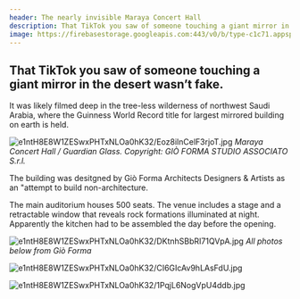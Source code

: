 ```yaml
---
header: The nearly invisible Maraya Concert Hall
description: That TikTok you saw of someone touching a giant mirror in the desert wasn’t fake.
image: https://firebasestorage.googleapis.com:443/v0/b/type-c1c71.appspot.com/o/e1ntH8E8W1ZESwxPHTxNLOa0hK32%2FEoz8ilnCelF3rjoT.jpg?alt=media&token=bc995626-7050-4389-b295-ab816d4e7d18
---
```


## That TikTok you saw of someone touching a giant mirror in the desert wasn’t fake. 

It was likely filmed deep in the tree-less wilderness of northwest Saudi Arabia, where the Guinness World Record title for largest mirrored building on earth is held.

![e1ntH8E8W1ZESwxPHTxNLOa0hK32/Eoz8ilnCelF3rjoT.jpg](https://firebasestorage.googleapis.com:443/v0/b/type-c1c71.appspot.com/o/e1ntH8E8W1ZESwxPHTxNLOa0hK32%2FEoz8ilnCelF3rjoT.jpg?alt=media&token=bc995626-7050-4389-b295-ab816d4e7d18)
*Maraya Concert Hall / Guardian Glass. Copyright: GIÒ FORMA STUDIO ASSOCIATO S.r.l.*

The building was desitgned by Giò Forma Architects Designers & Artists as an "attempt to build non-architecture. 

The main auditorium houses 500 seats. The venue includes a stage and a retractable window that reveals rock formations illuminated at night. Apparently the kitchen had to be assembled the day before the opening.

![e1ntH8E8W1ZESwxPHTxNLOa0hK32/DKtnhSBbRI71QVpA.jpg](https://firebasestorage.googleapis.com:443/v0/b/type-c1c71.appspot.com/o/e1ntH8E8W1ZESwxPHTxNLOa0hK32%2FDKtnhSBbRI71QVpA.jpg?alt=media&token=ebc1d3a8-7e14-4372-809b-61b1f6717db3)
*All photos below from Giò Forma*

![e1ntH8E8W1ZESwxPHTxNLOa0hK32/CI6GIcAv9hLAsFdU.jpg](https://firebasestorage.googleapis.com:443/v0/b/type-c1c71.appspot.com/o/e1ntH8E8W1ZESwxPHTxNLOa0hK32%2FCI6GIcAv9hLAsFdU.jpg?alt=media&token=0812b53e-6c59-41cf-a5e4-b4ccd671f257)

![e1ntH8E8W1ZESwxPHTxNLOa0hK32/1PqjL6NogVpU4ddb.jpg](https://firebasestorage.googleapis.com:443/v0/b/type-c1c71.appspot.com/o/e1ntH8E8W1ZESwxPHTxNLOa0hK32%2F1PqjL6NogVpU4ddb.jpg?alt=media&token=5f5c6f50-0a81-4df3-8da0-65b8cf438aeb)



